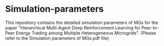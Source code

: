 # Simulation-parameters
This repository contains the detailed simulation parameters of MGs for the paper "Hierarchical Multi-Agent Deep Reinforcement Learning for Peer-to-Peer Energy Trading among Multiple Heterogeneous Microgrids". (Please refer to the Simulation parameters of MGs.pdf file)
